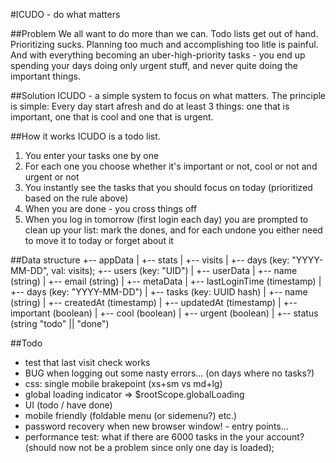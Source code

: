 #ICUDO - do what matters

##Problem
We all want to do more than we can.
Todo lists get out of hand. Prioritizing sucks. Planning too much and accomplishing too litle is painful. And with everything becoming an uber-high-priority tasks - you end up spending your days doing only urgent stuff, and never quite doing the important things.

##Solution
ICUDO - a simple system to focus on what matters. The principle is simple: Every day start afresh and do at least 3 things: one that is important, one that is cool and one that is urgent.

##How it works
ICUDO is a todo list.
1. You enter your tasks one by one
2. For each one you choose whether it's important or not, cool or not and urgent or not
3. You instantly see the tasks that you should focus on today (prioritized based on the rule above)
4. When you are done - you cross things off
5. When you log in tomorrow (first login each day) you are prompted to clean up your list: mark the dones, and for each undone you either need to move it to today or forget about it

##Data structure
+-- appData
|   +-- stats
|       +-- visits 
|           +-- days (key: "YYYY-MM-DD", val: visits); 
+-- users (key: "UID")
|   +-- userData
|       +-- name (string)
|       +-- email (string)
|   +-- metaData
|       +-- lastLoginTime (timestamp)
|   +-- days (key: "YYYY-MM-DD")
|       +-- tasks (key: UUID hash)
|           +-- name (string)
|           +-- createdAt (timestamp)
|           +-- updatedAt (timestamp)
|           +-- important (boolean)
|           +-- cool (boolean)
|           +-- urgent (boolean)
|           +-- status (string "todo" || "done")

##Todo
* test that last visit check works 
* BUG when logging out some nasty errors... (on days where no tasks?)
* css: single mobile brakepoint (xs+sm vs md+lg)
* global loading indicator => $rootScope.globalLoading
* UI (todo / have done)
* mobile friendly (foldable menu (or sidemenu?) etc.)
* password recovery when new browser window! - entry points...
* performance test: what if there are 6000 tasks in the your account? (should now not be a problem since only one day is loaded);
